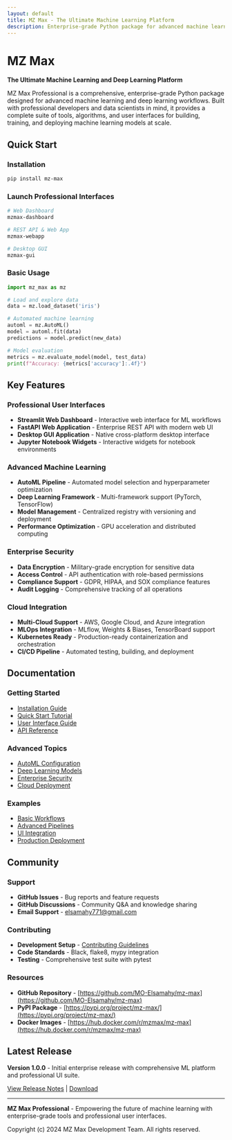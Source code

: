 ```yaml
---
layout: default
title: MZ Max - The Ultimate Machine Learning Platform
description: Enterprise-grade Python package for advanced machine learning and deep learning workflows with professional user interfaces.
---
```


# MZ Max 

**The Ultimate Machine Learning and Deep Learning Platform**

MZ Max Professional is a comprehensive, enterprise-grade Python package designed for advanced machine learning and deep learning workflows. Built with professional developers and data scientists in mind, it provides a complete suite of tools, algorithms, and user interfaces for building, training, and deploying machine learning models at scale.

## Quick Start

### Installation
```bash
pip install mz-max
```

### Launch Professional Interfaces
```bash
# Web Dashboard
mzmax-dashboard

# REST API & Web App  
mzmax-webapp

# Desktop GUI
mzmax-gui
```

### Basic Usage
```python
import mz_max as mz

# Load and explore data
data = mz.load_dataset('iris')

# Automated machine learning
automl = mz.AutoML()
model = automl.fit(data)
predictions = model.predict(new_data)

# Model evaluation
metrics = mz.evaluate_model(model, test_data)
print(f"Accuracy: {metrics['accuracy']:.4f}")
```

## Key Features

### Professional User Interfaces
- **Streamlit Web Dashboard** - Interactive web interface for ML workflows
- **FastAPI Web Application** - Enterprise REST API with modern web UI
- **Desktop GUI Application** - Native cross-platform desktop interface  
- **Jupyter Notebook Widgets** - Interactive widgets for notebook environments

### Advanced Machine Learning
- **AutoML Pipeline** - Automated model selection and hyperparameter optimization
- **Deep Learning Framework** - Multi-framework support (PyTorch, TensorFlow)
- **Model Management** - Centralized registry with versioning and deployment
- **Performance Optimization** - GPU acceleration and distributed computing

### Enterprise Security
- **Data Encryption** - Military-grade encryption for sensitive data
- **Access Control** - API authentication with role-based permissions
- **Compliance Support** - GDPR, HIPAA, and SOX compliance features
- **Audit Logging** - Comprehensive tracking of all operations

### Cloud Integration
- **Multi-Cloud Support** - AWS, Google Cloud, and Azure integration
- **MLOps Integration** - MLflow, Weights & Biases, TensorBoard support
- **Kubernetes Ready** - Production-ready containerization and orchestration
- **CI/CD Pipeline** - Automated testing, building, and deployment

## Documentation

### Getting Started
- [Installation Guide](installation.html)
- [Quick Start Tutorial](quickstart.html)
- [User Interface Guide](interfaces.html)
- [API Reference](api.html)

### Advanced Topics
- [AutoML Configuration](automl.html)
- [Deep Learning Models](deep-learning.html)
- [Enterprise Security](security.html)
- [Cloud Deployment](deployment.html)

### Examples
- [Basic Workflows](examples/basic.html)
- [Advanced Pipelines](examples/advanced.html)
- [UI Integration](examples/ui.html)
- [Production Deployment](examples/production.html)

## Community

### Support
- **GitHub Issues** - Bug reports and feature requests
- **GitHub Discussions** - Community Q&A and knowledge sharing
- **Email Support** - elsamahy771@gmail.com

### Contributing
- **Development Setup** - [Contributing Guidelines](contributing.html)
- **Code Standards** - Black, flake8, mypy integration
- **Testing** - Comprehensive test suite with pytest

### Resources
- **GitHub Repository** - [https://github.com/MO-Elsamahy/mz-max](https://github.com/MO-Elsamahy/mz-max)
- **PyPI Package** - [https://pypi.org/project/mz-max/](https://pypi.org/project/mz-max/)
- **Docker Images** - [https://hub.docker.com/r/mzmax/mz-max](https://hub.docker.com/r/mzmax/mz-max)

## Latest Release

**Version 1.0.0** - Initial enterprise release with comprehensive ML platform and professional UI suite.

[View Release Notes](release-notes.html) | [Download](https://github.com/MO-Elsamahy/mz-max/releases/latest)

---

**MZ Max Professional** - Empowering the future of machine learning with enterprise-grade tools and professional user interfaces.

Copyright (c) 2024 MZ Max Development Team. All rights reserved.

